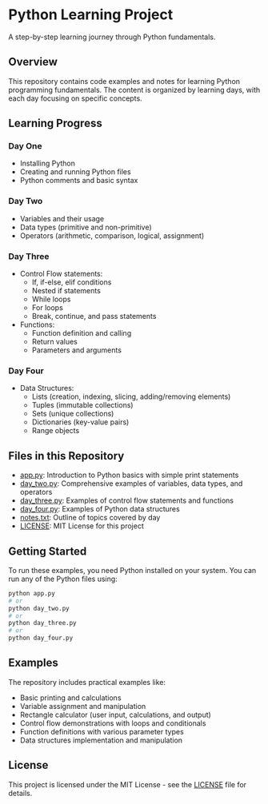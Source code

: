 # Python Learning Project

A step-by-step learning journey through Python fundamentals.

## Overview

This repository contains code examples and notes for learning Python programming fundamentals. The content is organized by learning days, with each day focusing on specific concepts.

## Learning Progress

### Day One
- Installing Python
- Creating and running Python files
- Python comments and basic syntax

### Day Two
- Variables and their usage
- Data types (primitive and non-primitive)
- Operators (arithmetic, comparison, logical, assignment)

### Day Three
- Control Flow statements:
  - If, if-else, elif conditions
  - Nested if statements
  - While loops
  - For loops
  - Break, continue, and pass statements
- Functions:
  - Function definition and calling
  - Return values
  - Parameters and arguments

### Day Four
- Data Structures:
  - Lists (creation, indexing, slicing, adding/removing elements)
  - Tuples (immutable collections)
  - Sets (unique collections)
  - Dictionaries (key-value pairs)
  - Range objects

## Files in this Repository

- [app.py](app.py): Introduction to Python basics with simple print statements
- [day_two.py](day_two.py): Comprehensive examples of variables, data types, and operators
- [day_three.py](day_three.py): Examples of control flow statements and functions
- [day_four.py](day_four.py): Examples of Python data structures
- [notes.txt](notes.txt): Outline of topics covered by day
- [LICENSE](LICENSE): MIT License for this project

## Getting Started

To run these examples, you need Python installed on your system. You can run any of the Python files using:

```bash
python app.py
# or
python day_two.py
# or
python day_three.py
# or
python day_four.py
```

## Examples

The repository includes practical examples like:
- Basic printing and calculations
- Variable assignment and manipulation
- Rectangle calculator (user input, calculations, and output)
- Control flow demonstrations with loops and conditionals
- Function definitions with various parameter types
- Data structures implementation and manipulation

## License

This project is licensed under the MIT License - see the [LICENSE](LICENSE) file for details.